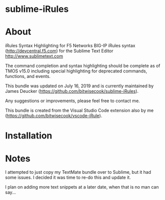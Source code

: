 sublime-iRules
==============

# About

iRules Syntax Highlighting for F5 Networks BIG-IP iRules syntax (http://devcentral.f5.com) for the Sublime Text Editor http://www.sublimetext.com

The command completion and syntax highlighting should be complete as of TMOS v15.0 including special highlighting for deprecated commands, functions, and events. 

This bundle was updated on July 16, 2019 and is currently maintained by James Deucker (https://github.com/bitwisecook/sublime-iRules).

Any suggestions or improvements, please feel free to contact me.

This bundle is created from the Visual Studio Code extension also by me (https://github.com/bitwisecook/vscode-iRule).

# Installation



# Notes

I attempted to just copy my TextMate bundle over to Sublime, but it had some issues. I decided it was time to re-do this and update it.

I plan on adding more text snippets at a later date, when that is no man can say...